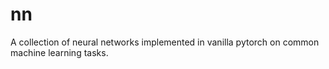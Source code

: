 # nn

A collection of neural networks implemented in vanilla pytorch on common machine learning tasks.
